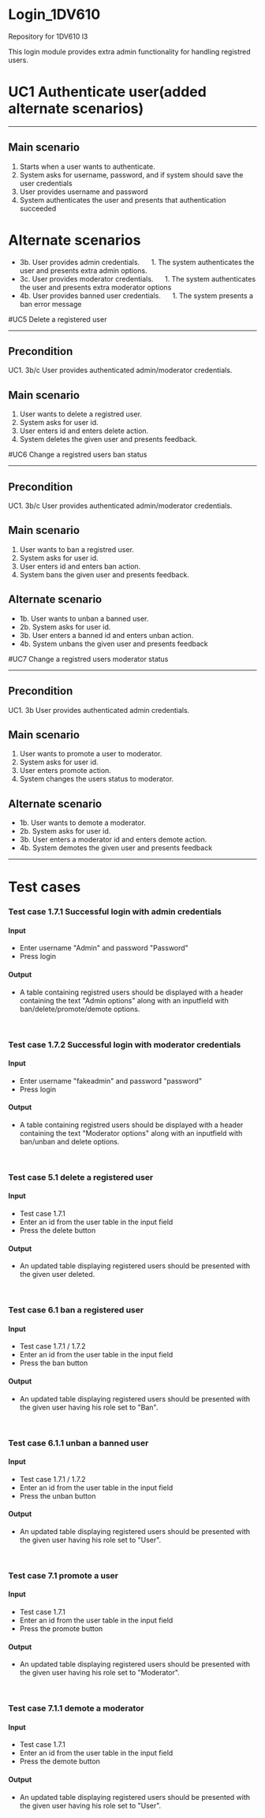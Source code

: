 # Login_1DV610
Repository for 1DV610 l3

This login module provides extra admin functionality for handling registred users.


# UC1 Authenticate user(added alternate scenarios)

<hr>

## Main scenario

1. Starts when a user wants to authenticate.
2. System asks for username, password, and if system should save the user credentials
3. User provides username and password
4. System authenticates the user and presents that authentication succeeded


# Alternate scenarios
* 3b. User provides admin credentials.
    &nbsp;&nbsp;&nbsp;&nbsp;&nbsp;1. The system authenticates the user and presents extra admin options.
    <br>
* 3c. User provides moderator credentials.
    &nbsp;&nbsp;&nbsp;&nbsp;&nbsp;1. The system authenticates the user and presents extra moderator options
    <br>
* 4b. User provides banned user credentials.
    &nbsp;&nbsp;&nbsp;&nbsp;&nbsp;1. The system presents a ban error message

#UC5 Delete a registered user
<hr>

## Precondition
UC1. 3b/c User provides authenticated admin/moderator credentials.

## Main scenario
1. User wants to delete a registred user.
2. System asks for user id.
3. User enters id and enters delete action.
4. System deletes the given user and presents feedback.

#UC6 Change a registred users ban status
<hr>

## Precondition
UC1. 3b/c User provides authenticated admin/moderator credentials.

## Main scenario
1. User wants to ban a registred user.
2. System asks for user id.
3. User enters id and enters ban action.
4. System bans the given user and presents feedback.

## Alternate scenario
* 1b. User wants to unban a banned user.
* 2b. System asks for user id.
* 3b. User enters a banned id and enters unban action.
* 4b. System unbans the given user and presents feedback

#UC7 Change a registred users moderator status
<hr>

## Precondition
UC1. 3b User provides authenticated admin credentials. 

## Main scenario
1. User wants to promote a user to moderator.
2. System asks for user id. 
3. User enters promote action.
4. System changes the users status to moderator.

## Alternate scenario
* 1b. User wants to demote a moderator.
* 2b. System asks for user id.
* 3b. User enters a moderator id and enters demote action.
* 4b. System demotes the given user and presents feedback

<hr>

# Test cases

### Test case 1.7.1 Successful login with admin credentials

#### Input
 * Enter username "Admin" and password "Password"
 * Press login

 #### Output
 * A table containing registred users should be displayed with a header containing the text "Admin options"
 along with an inputfield with ban/delete/promote/demote options.

<br>

 ### Test case 1.7.2 Successful login with moderator credentials

#### Input
 * Enter username "fakeadmin" and password "password"
 * Press login

 #### Output
 * A table containing registred users should be displayed with a header containing the text "Moderator options"
 along with an inputfield with ban/unban and delete options.

<br>

### Test case 5.1 delete a registered user 

#### Input
 * Test case 1.7.1
 * Enter an id from the user table in the input field
 * Press the delete button  

 #### Output
 * An updated table displaying registered users should be presented with the given user deleted.

<br>

### Test case 6.1 ban a registered user 

#### Input
 * Test case 1.7.1 / 1.7.2
 * Enter an id from the user table in the input field
 * Press the ban button  

 #### Output
 * An updated table displaying registered users should be presented with the given user having his role set to "Ban".

 <br>

### Test case 6.1.1 unban a banned user 

#### Input
 * Test case 1.7.1 / 1.7.2
 * Enter an id from the user table in the input field
 * Press the unban button  

 #### Output
 * An updated table displaying registered users should be presented with the given user having his role set to "User".

<br>

### Test case 7.1 promote a user 

#### Input
 * Test case 1.7.1
 * Enter an id from the user table in the input field
 * Press the promote button  

 #### Output
 * An updated table displaying registered users should be presented with the given user having his role set to "Moderator".

 <br>

### Test case 7.1.1 demote a moderator 

#### Input
 * Test case 1.7.1
 * Enter an id from the user table in the input field
 * Press the demote button  

 #### Output
 * An updated table displaying registered users should be presented with the given user having his role set to "User".    

